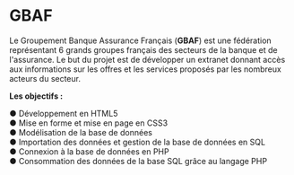 # GBAF

<!-- Exercice OpenClassrooms -->

Le Groupement Banque Assurance Français (<strong>GBAF</strong>) est une fédération représentant 6 grands groupes français des secteurs de la banque et de l'assurance.
Le but du projet est de développer un extranet donnant accès aux informations sur les offres et les services proposés par les nombreux acteurs du secteur.


<strong>Les objectifs :</strong>

● Développement en HTML5 <br />
● Mise en forme et mise en page en CSS3<br />
● Modélisation de la base de données <br />
● Importation des données et gestion de la base de données en SQL <br />
● Connexion à la base de données en PHP <br />
● Consommation des données de la base SQL grâce au langage PHP <br />
